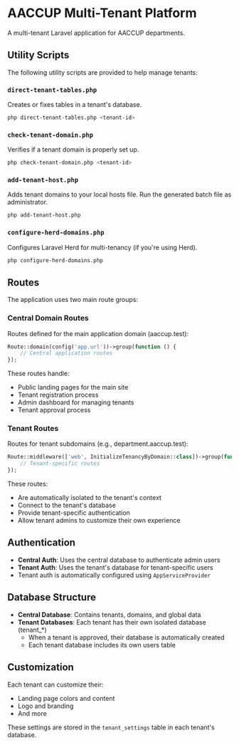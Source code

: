 # AACCUP Multi-Tenant Platform

A multi-tenant Laravel application for AACCUP departments.

## Utility Scripts

The following utility scripts are provided to help manage tenants:

### `direct-tenant-tables.php`

Creates or fixes tables in a tenant's database.

```bash
php direct-tenant-tables.php <tenant-id>
```

### `check-tenant-domain.php`

Verifies if a tenant domain is properly set up.

```bash
php check-tenant-domain.php <tenant-id>
```

### `add-tenant-host.php`

Adds tenant domains to your local hosts file. Run the generated batch file as administrator.

```bash
php add-tenant-host.php
```

### `configure-herd-domains.php`

Configures Laravel Herd for multi-tenancy (if you're using Herd).

```bash
php configure-herd-domains.php
```

## Routes

The application uses two main route groups:

### Central Domain Routes

Routes defined for the main application domain (aaccup.test):

```php
Route::domain(config('app.url'))->group(function () {
    // Central application routes
});
```

These routes handle:
- Public landing pages for the main site
- Tenant registration process
- Admin dashboard for managing tenants
- Tenant approval process

### Tenant Routes

Routes for tenant subdomains (e.g., department.aaccup.test):

```php
Route::middleware(['web', InitializeTenancyByDomain::class])->group(function () {
    // Tenant-specific routes
});
```

These routes:
- Are automatically isolated to the tenant's context
- Connect to the tenant's database
- Provide tenant-specific authentication
- Allow tenant admins to customize their own experience

## Authentication

- **Central Auth**: Uses the central database to authenticate admin users
- **Tenant Auth**: Uses the tenant's database for tenant-specific users
- Tenant auth is automatically configured using `AppServiceProvider`

## Database Structure

- **Central Database**: Contains tenants, domains, and global data
- **Tenant Databases**: Each tenant has their own isolated database (tenant_*)
  - When a tenant is approved, their database is automatically created
  - Each tenant database includes its own users table

## Customization

Each tenant can customize their:
- Landing page colors and content
- Logo and branding
- And more

These settings are stored in the `tenant_settings` table in each tenant's database. 
